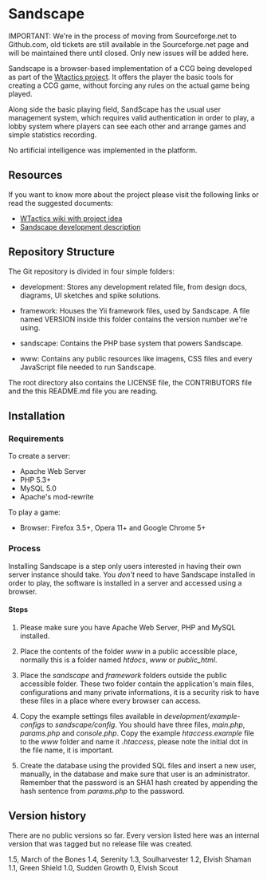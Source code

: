 # Sandscape

IMPORTANT: We're in the process of moving from Sourceforge.net to Github.com, 
old tickets are still available in the Sourceforge.net page and will be 
maintained there until closed. Only new issues will be added here.

Sandscape is a browser-based implementation of a CCG being developed as part 
of the [Wtactics project](http://wtactics.org). It offers the player the 
basic tools for creating a CCG game, without forcing any rules on the actual 
game being played.

Along side the basic playing field, SandScape has the usual user management
system, which requires valid authentication in order to play, a lobby system
where players can see each other and arrange games and simple statistics
recording.

No artificial intelligence was implemented in the platform.

## Resources

If you want to know more about the project please visit the following links or 
read the suggested documents:
- [WTactics wiki with project idea](http://wtactics.org/wiki/index.php?title=Sandscape)
- [Sandscape development description](http://wtactics.org/wiki/index.php?title=Sandscape_Development)

## Repository Structure

The Git repository is divided in four simple folders:

- development: Stores any development related file, from design docs, diagrams, 
UI sketches and spike solutions.

- framework: Houses the Yii framework files, used by Sandscape. A file named 
VERSION inside this folder contains the version number we're using.

- sandscape: Contains the PHP base system that powers Sandscape.

- www: Contains any public resources like imagens, CSS files and every 
JavaScript file needed to run Sandscape.

The root directory also contains the LICENSE file, the CONTRIBUTORS file and the 
this README.md file you are reading.

## Installation

### Requirements

To create a server:

- Apache Web Server
- PHP 5.3+
- MySQL 5.0
- Apache's mod-rewrite

To play a game:

- Browser: Firefox 3.5+, Opera 11+ and Google Chrome 5+

### Process

Installing Sandscape is a step only users interested in having their own server
instance should take. You *don't* need to have Sandscape installed in order 
to play, the software is installed in a server and accessed using a browser.

#### Steps
1. Please make sure you have Apache Web Server, PHP and MySQL installed.

2. Place the contents of the folder *www* in a public accessible place, normally 
this is a folder named *htdocs*, *www* or *public_html*.

3. Place the *sandscape* and *framework* folders outside the public accessible folder.
These two folder contain the application's main files, configurations and many
private informations, it is a security risk to have these files in a place
where every browser can access.

4. Copy the example settings files available in _development/example-configs_ to 
_sandscape/config_. You should have three files, _main.php_, _params.php_ and 
_console.php_. Copy the example _htaccess.example_ file to the _www_ folder and name 
it _.htaccess_, please note the initial dot in the file name, it is important.

5. Create the database using the provided SQL files and insert a new 
user, manually, in the database and make sure that user is an administrator. 
Remember that the password is an SHA1 hash created by appending the hash 
sentence from _params.php_ to the password.

## Version history

There are no public versions so far. Every version listed here was an internal 
version that was tagged but no release file was created.

1.5, March of the Bones
1.4, Serenity
1.3, Soulharvester
1.2, Elvish Shaman
1.1, Green Shield
1.0, Sudden Growth
0, Elvish Scout